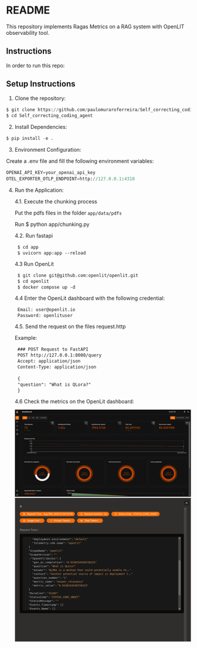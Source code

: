 # README

This repository implements Ragas Metrics on a RAG system with OpenLIT observability tool.

## Instructions

In order to run this repo:


## Setup Instructions

1. Clone the repository:


```python
$ git clone https://github.com/paulomuraroferreira/Self_correcting_coding_agent.git
$ cd Self_correcting_coding_agent
```

2. Install Dependencies:

```python
$ pip install -e .
```

3. Environment Configuration:

Create a .env file and fill the following environment variables:

```python
OPENAI_API_KEY=your_openai_api_key
OTEL_EXPORTER_OTLP_ENDPOINT=http://127.0.0.1:4318
```

4. Run the Application:

    4.1. Execute the chunking process

    Put the pdfs files in the folder `app/data/pdfs`

    Run 
        $ python app/chunking.py

    4.2. Run fastapi

        $ cd app
        $ uvicorn app:app --reload

    4.3 Run OpenLit

        $ git clone git@github.com:openlit/openlit.git
        $ cd openlit
        $ docker compose up -d

    4.4 Enter the OpenLit dashboard with the following credential:

        Email: user@openlit.io
        Password: openlituser


    4.5. Send the request on the files request.http

    Example: 

        ### POST Request to FastAPI
        POST http://127.0.0.1:8000/query
        Accept: application/json
        Content-Type: application/json

        {
        "question": "What is QLora?"
        }

    4.6 Check the metrics on the OpenLit dashboard:

    ![Alt text](README_files/openlit1.png)
    ![Alt text](README_files/openlit2.png)



